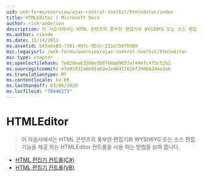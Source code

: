 ```yaml
---
uid: web-forms/overview/ajax-control-toolkit/htmleditor/index
title: HTMLEditor | Microsoft Docs
author: rick-anderson
description: 이 자습서에서는 HTML 콘텐츠의 풍부한 편집기와 WYSIWYG 또는 소스 편집 기능을 제공 하는 HTMLEditor 컨트롤을 사용 하는 방법을 보여 줍니다.
ms.author: riande
ms.date: 11/14/2011
ms.assetid: b43a6e83-7391-407c-953c-222e7567b509
msc.legacyurl: /web-forms/overview/ajax-control-toolkit/htmleditor
msc.type: chapter
ms.openlocfilehash: 7e820ea63506e5b87b6bd9657af44efc475c52b1
ms.sourcegitcommit: e7e91932a6e91a63e2e46417626f39d6b244a3ab
ms.translationtype: MT
ms.contentlocale: ko-KR
ms.lasthandoff: 03/06/2020
ms.locfileid: "78446273"
---
```

# <a name="htmleditor"></a>HTMLEditor

> 이 자습서에서는 HTML 콘텐츠의 풍부한 편집기와 WYSIWYG 또는 소스 편집 기능을 제공 하는 HTMLEditor 컨트롤을 사용 하는 방법을 보여 줍니다.

- [HTML 편집기 컨트롤(C#)](how-do-i-use-the-html-editor-control-cs.md)
- [HTML 편집기 컨트롤(VB)](how-do-i-use-the-html-editor-control-vb.md)
